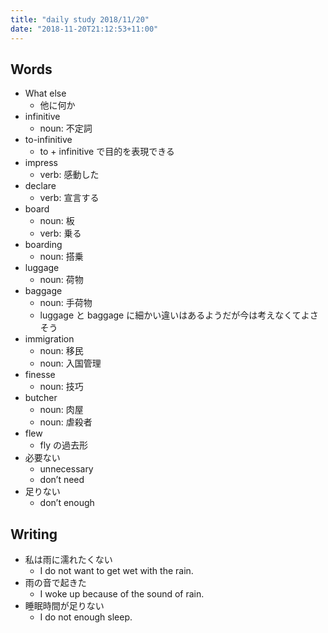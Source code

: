```yaml
---
title: "daily study 2018/11/20"
date: "2018-11-20T21:12:53+11:00"
---
```


## Words

- What else
    - 他に何か
- infinitive
    - noun: 不定詞
- to-infinitive
    - to + infinitive で目的を表現できる
- impress
    - verb: 感動した
- declare
    - verb: 宣言する
- board
    - noun: 板
    - verb: 乗る
- boarding
    - noun: 搭乗
- luggage
    - noun: 荷物
- baggage
    - noun: 手荷物
    - luggage と baggage に細かい違いはあるようだが今は考えなくてよさそう
- immigration
    - noun: 移民
    - noun: 入国管理
- finesse
    - noun: 技巧
- butcher
    - noun: 肉屋
    - noun: 虐殺者
- flew
    - fly の過去形
- 必要ない
    - unnecessary
    - don’t need
- 足りない
    - don’t enough

## Writing

- 私は雨に濡れたくない
    - I do not want to get wet with the rain.
- 雨の音で起きた
    - I woke up because of the sound of rain.
- 睡眠時間が足りない
    - I do not enough sleep.
